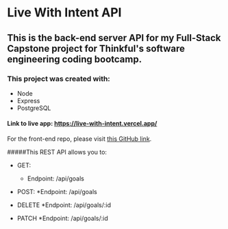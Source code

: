 # Live With Intent API

## This is the back-end server API for my Full-Stack Capstone project for Thinkful's software engineering coding bootcamp.

### This project was created with:
* Node
* Express
* PostgreSQL

#### Link to live app: https://live-with-intent.vercel.app/

For the front-end repo, please visit [this GitHub link](https://github.com/t-keazirian/live-with-intent).

#####This REST API allows you to:
* GET:
  * Endpoint: /api/goals

* POST:
  *Endpoint: /api/goals

* DELETE
  *Endpoint: /api/goals/:id
  
* PATCH
  *Endpoint: /api/goals/:id

